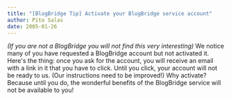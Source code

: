 ```yaml
---
title: "[BlogBridge Tip] Activate your BlogBridge service account"
author: Pito Salas
date: 2005-01-26
---
```




_(If you are not a BlogBridge you will not find this very interesting)_ We
notice many of you have requested a BlogBridge account but not activated it.
Here's the thing: once you ask for the account, you will receive an email with
a link in it that you have to click. Until you click, your account will not be
ready to us. (Our instructions need to be improved!)  Why activate? Because
until you do, the wonderful benefits of the BlogBridge service will not be
available to you!


